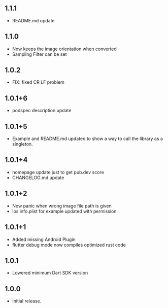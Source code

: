 ## 1.1.1

* README.md update

## 1.1.0

* Now keeps the image orientation when converted
* Sampling Filter can be set

## 1.0.2

* FIX: fixed CR LF problem

## 1.0.1+6

* podspec description update

## 1.0.1+5

* Example and README.md updated to show a way to call the library as a singleton.

## 1.0.1+4

* homepage update just to get pub.dev score
* CHANGELOG.md update

## 1.0.1+2

* Now panic when wrong image file path is given
* ios info.plist for example updated with permission

## 1.0.1+1

* Added missing Android Plugin
* flutter debug mode now compiles optimized rust code

## 1.0.1

* Lowered minimum Dart SDK version

## 1.0.0

* Initial release.
